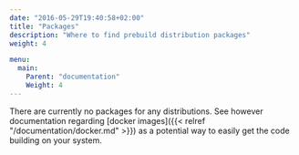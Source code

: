 ```yaml
---
date: "2016-05-29T19:40:58+02:00"
title: "Packages"
description: "Where to find prebuild distribution packages"
weight: 4

menu:
  main:
    Parent: "documentation"
    Weight: 4
---
```


There are currently no packages for any distributions. See however documentation
regarding [docker images]({{< relref "/documentation/docker.md" >}}) as a potential
way to easily get the code building on your system.

